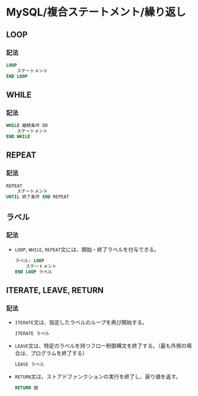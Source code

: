 # MySQL/複合ステートメント/繰り返し

## LOOP

### 記法

```sql
LOOP
    ステートメント
END LOOP
```

## WHILE

### 記法

```sql
WHILE 継続条件 DO
    ステートメント
END WHILE
```

## REPEAT

### 記法

```sql
REPEAT
    ステートメント
UNTIL 終了条件 END REPEAT
```

## ラベル

### 記法

- `LOOP`, `WHILE`, `REPEAT`文には、開始・終了ラベルを付与できる。

  ```sql
  ラベル: LOOP
      ステートメント
  END LOOP ラベル
  ```

## ITERATE, LEAVE, RETURN

### 記法

- `ITERATE`文は、指定したラベルのループを再び開始する。

  ```sql
  ITERATE ラベル
  ```

- `LEAVE`文は、特定のラベルを持つフロー制御構文を終了する。（最も外側の場合は、プログラムを終了する）

  ```sql
  LEAVE ラベル
  ```

- `RETURN`文は、ストアドファンクションの実行を終了し、戻り値を返す。

  ```sql
  RETURN 値
  ```
